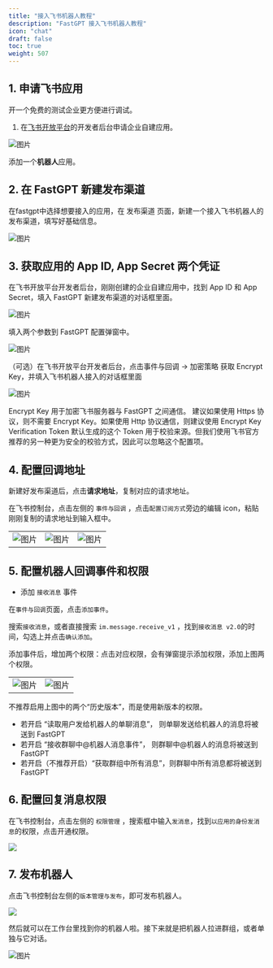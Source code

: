 ```yaml
---
title: "接入飞书机器人教程"
description: "FastGPT 接入飞书机器人教程"
icon: "chat"
draft: false
toc: true
weight: 507
---
```


## 1. 申请飞书应用

开一个免费的测试企业更方便进行调试。

1. 在[飞书开放平台](https://open.feishu.cn/app)的开发者后台申请企业自建应用。

![图片](/imgs/feishu-bot-1.png)

添加一个**机器人**应用。

## 2. 在 FastGPT 新建发布渠道

在fastgpt中选择想要接入的应用，在 发布渠道 页面，新建一个接入飞书机器人的发布渠道，填写好基础信息。
   
![图片](/imgs/feishu-bot-2.png)

## 3. 获取应用的 App ID, App Secret 两个凭证

在飞书开放平台开发者后台，刚刚创建的企业自建应用中，找到 App ID 和 App Secret，填入 FastGPT 新建发布渠道的对话框里面。
   
![图片](/imgs/feishu-bot-3.png)

填入两个参数到 FastGPT 配置弹窗中。

![图片](/imgs/feishu-bot-4.png)

（可选）在飞书开放平台开发者后台，点击事件与回调 -> 加密策略 获取 Encrypt Key，并填入飞书机器人接入的对话框里面

![图片](/imgs/feishu-bot-5.png)

Encrypt Key 用于加密飞书服务器与 FastGPT 之间通信。
建议如果使用 Https 协议，则不需要 Encrypt Key。如果使用 Http 协议通信，则建议使用 Encrypt Key
Verification Token 默认生成的这个 Token 用于校验来源。但我们使用飞书官方推荐的另一种更为安全的校验方式，因此可以忽略这个配置项。
## 4. 配置回调地址

新建好发布渠道后，点击**请求地址**，复制对应的请求地址。

在飞书控制台，点击左侧的 `事件与回调` ，点击`配置订阅方式`旁边的编辑 icon，粘贴刚刚复制的请求地址到输入框中。
   
| | | |
| --- | --- | --- |
| ![图片](/imgs/feishu-bot-10.jpg) | ![图片](/imgs/feishu-bot-11.jpg) | ![图片](/imgs/feishu-bot-6.png) |

## 5. 配置机器人回调事件和权限

* 添加 `接收消息` 事件
   
在`事件与回调`页面，点击`添加事件`。

搜索`接收消息`，或者直接搜索 `im.message.receive_v1` ，找到`接收消息 v2.0`的时间，勾选上并点击`确认添加`。

添加事件后，增加两个权限：点击对应权限，会有弹窗提示添加权限，添加上图两个权限。

| | |
| --- | --- |
| ![图片](/imgs/feishu-bot-7.png) | ![图片](/imgs/feishu-bot-8.png) |

不推荐启用上图中的两个“历史版本”，而是使用新版本的权限。
- 若开启 “读取用户发给机器人的单聊消息”， 则单聊发送给机器人的消息将被送到 FastGPT
- 若开启 “接收群聊中@机器人消息事件”， 则群聊中@机器人的消息将被送到 FastGPT
- 若开启（不推荐开启）“获取群组中所有消息”，则群聊中所有消息都将被送到 FastGPT

## 6. 配置回复消息权限

在飞书控制台，点击左侧的 `权限管理` ，搜索框中输入`发消息`，找到`以应用的身份发消息`的权限，点击开通权限。

![](/imgs/feishu-bot-13.jpg)

## 7. 发布机器人

点击飞书控制台左侧的`版本管理与发布`，即可发布机器人。

![](/imgs/feishu-bot-12.jpg)

然后就可以在工作台里找到你的机器人啦。接下来就是把机器人拉进群组，或者单独与它对话。

![图片](/imgs/feishu-bot-9.png)
